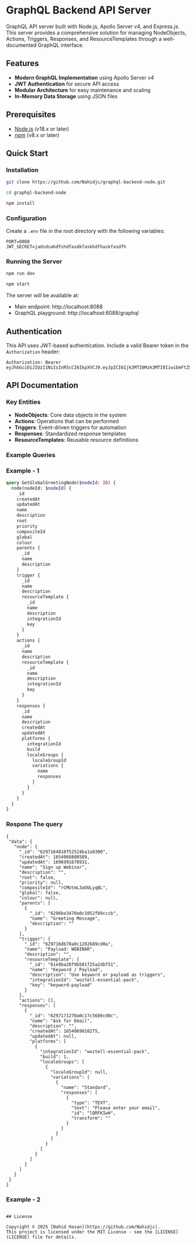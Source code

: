 # GraphQL Backend API Server

GraphQL API server built with Node.js, Apollo Server v4, and Express.js. This server provides a comprehensive solution for managing NodeObjects, Actions, Triggers, Responses, and ResourceTemplates through a well-documented GraphQL interface.

## Features

- **Modern GraphQL Implementation** using Apollo Server v4
- **JWT Authentication** for secure API access
- **Modular Architecture** for easy maintenance and scaling
- **In-Memory Data Storage** using JSON files

## Prerequisites

- [Node.js](https://nodejs.org/) (v18.x or later)
- [npm](https://www.npmjs.com/) (v8.x or later)

## Quick Start

### Installation

```bash
git clone https://github.com/Nahidjc/graphql-backend-node.git

cd graphql-backend-node

npm install
```

### Configuration

Create a `.env` file in the root directory with the following variables:

```
PORT=8088
JWT_SECRET=jadsdsahdfshdfasdkfaskhdfhaskfasdfh
```

### Running the Server

```bash
npm run dev

npm start
```

The server will be available at:
- Main endpoint: http://localhost:8088
- GraphQL playground: http://localhost:8088/graphql

## Authentication

This API uses JWT-based authentication. Include a valid Bearer token in the `Authorization` header:

```
Authorization: Bearer eyJhbGciOiJIUzI1NiIsInR5cCI6IkpXVCJ9.eyJpZCI6Ijk3MTI0Mzk3MTI0IiwibmFtZSI6Ik5haGlkIEhhc2FuIiwicGhvbmUiOiIwMTkxMDEyNTQyOCIsImlhdCI6MTc0NTUyNTU3MiwiZXhwIjoxNzQ4MTE3NTcyfQ.DBa90u9iDFfFqvHUKzrIPFBBGs6ZTNftdGWlSVKC0vU
```

## API Documentation

### Key Entities

- **NodeObjects**: Core data objects in the system
- **Actions**: Operations that can be performed
- **Triggers**: Event-driven triggers for automation
- **Responses**: Standardized response templates
- **ResourceTemplates**: Reusable resource definitions

### Example Queries
### Example - 1
```graphql
query GetGlobalGreetingNode($nodeId: ID) {
  node(nodeId: $nodeId) {
    _id
    createdAt
    updatedAt
    name 
    description
    root
    priority
    compositeId
    global
    colour
    parents {
      _id
      name
      description
    }
    trigger {
      _id
      name
      description
      resourceTemplate {
        _id
        name
        description
        integrationId
        key
      }
    }
    actions {
      _id
      name
      description
      resourceTemplate {
        _id
        name
        description
        integrationId
        key
      }
    }
    responses {
      _id
      name
      description
      createdAt
      updatedAt
      platforms {
        integrationId
        build
        localeGroups {
          localeGroupId
          variations {
            name
            responses
          }
        }
      }
    }
  }
}
```
### Respone The query
 ```
{
  "data": {
    "node": {
      "_id": "6297164810f52524ba1a9300",
      "createdAt": 1654068808589,
      "updatedAt": 1696991678931,
      "name": "Sign up Webinar",
      "description": "",
      "root": false,
      "priority": null,
      "compositeId": "rCMUtmL3aOULyqBL",
      "global": false,
      "colour": null,
      "parents": [
        {
          "_id": "6296be3470a0c1052f89cccb",
          "name": "Greeting Message",
          "description": ""
        }
      ],
      "trigger": {
        "_id": "629716db70a0c1202689cd0a",
        "name": "Payload: WEBINAR",
        "description": "",
        "resourceTemplate": {
          "_id": "61e9ba20f9b581f25a2dbf51",
          "name": "Keyword / Payload",
          "description": "Use keyword or payload as triggers",
          "integrationId": "woztell-essential-pack",
          "key": "keyword-payload"
        }
      },
      "actions": [],
      "responses": [
        {
          "_id": "6297171270a0c17c5689cd0c",
          "name": "Ask for Email",
          "description": "",
          "createdAt": 1654069010275,
          "updatedAt": null,
          "platforms": [
            {
              "integrationId": "woztell-essential-pack",
              "build": 1,
              "localeGroups": [
                {
                  "localeGroupId": null,
                  "variations": [
                    {
                      "name": "Standard",
                      "responses": [
                        {
                          "type": "TEXT",
                          "text": "Please enter your email",
                          "id": "lQRFKIwH",
                          "transform": ""
                        }
                      ]
                    }
                  ]
                }
              ]
            }
          ]
        }
      ]
    }
  }
}
```
### Example - 2
```

## License

Copyright © 2025 [Nahid Hasan](https://github.com/Nahidjc).  
This project is licensed under the MIT License - see the [LICENSE](LICENSE) file for details.
